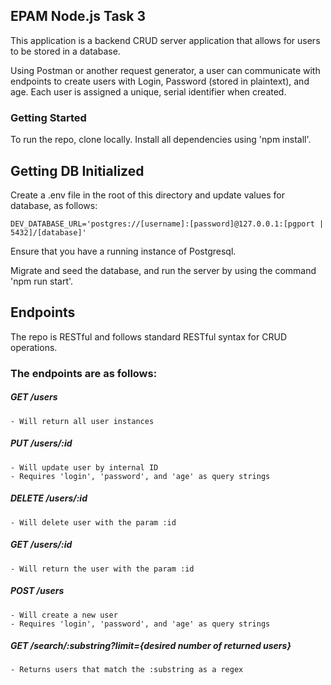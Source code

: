 ## EPAM Node.js Task 3

This application is a backend CRUD server application that allows for users to be stored in a database.

Using Postman or another request generator, a user can communicate with endpoints to create users with Login, Password (stored in plaintext), and age. Each user is assigned a unique, serial identifier when created.

### Getting Started
To run the repo, clone locally. Install all dependencies using 'npm install'. 

## Getting DB Initialized

Create a .env file in the root of this directory and update values for database, as follows: 

    DEV_DATABASE_URL='postgres://[username]:[password]@127.0.0.1:[pgport | 5432]/[database]'

Ensure that you have a running instance of Postgresql.

Migrate and seed the database, and run the server by using the command 'npm run start'.

## Endpoints
The repo is RESTful and follows standard RESTful syntax for CRUD operations.

### The endpoints are as follows:

##### GET /users
    - Will return all user instances
##### PUT /users/:id
    - Will update user by internal ID
    - Requires 'login', 'password', and 'age' as query strings
##### DELETE /users/:id
    - Will delete user with the param :id
##### GET /users/:id
    - Will return the user with the param :id
##### POST /users
    - Will create a new user
    - Requires 'login', 'password', and 'age' as query strings
##### GET /search/:substring?limit={desired number of returned users}
    - Returns users that match the :substring as a regex